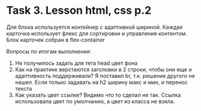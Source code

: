 # Task 3. Lesson html, css p.2 
Для блока используется контейнер с адаптивной шириной.
Каждая карточка использует флекс для сортировки и управления контентом.
Блок карточек собран в flex-container

Вопросы по итогам выполнения:
1. Не получилось задать для тега head цвет фона
2. Как на практике верстаются заголовки в 2 строки, чтобы они еще и адаптивность поддерживали? Я поставил br, т.к. решения другого не нашел. Если только задавать на h2 ширину макс и мин, и перенос текста
3. Как указать цвет ссылке? Видимо что то сделал не так. Ссылка использовала цвет по умолчанию, а цвет из класса не взяла.